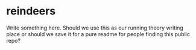 # reindeers

Write something here. Should we use this as our running theory writing place or should we save it for a pure readme for people finding this public repo?